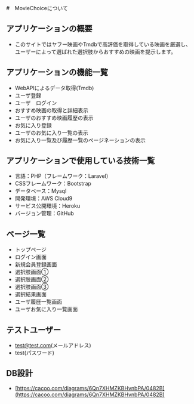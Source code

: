 #　MovieChoiceについて

## アプリケーションの概要
- このサイトではヤフー映画やTmdbで高評価を取得している映画を厳選し、ユーザーによって選ばれた選択肢からおすすめの映画を提示します。

## アプリケーションの機能一覧
- WebAPIによるデータ取得(Tmdb)
- ユーザ登録
- ユーザ　ログイン
- おすすめ映画の取得と詳細表示
- ユーザのおすすめ映画履歴の表示
- お気に入り登録
- ユーザのお気に入り一覧の表示
- お気に入り一覧及び履歴一覧のページネーションの表示

## アプリケーションで使用している技術一覧
- 言語：PHP（フレームワーク：Laravel）
- CSSフレームワーク：Bootstrap
- データベース：Mysql
- 開発環境：AWS Cloud9
- サービス公開環境：Heroku
- バージョン管理：GitHub

## ページ一覧
- トップページ
- ログイン画面
- 新規会員登録画面
- 選択肢画面①
- 選択肢画面②
- 選択肢画面③
- 選択結果画面
- ユーザ履歴一覧画面
- ユーザお気に入り一覧画面

## テストユーザー
- test@test.com(メールアドレス)
- test(パスワード)

## DB設計
- [https://cacoo.com/diagrams/6Qn7XHMZKBHvnbPA/0482B](https://cacoo.com/diagrams/6Qn7XHMZKBHvnbPA/0482B)